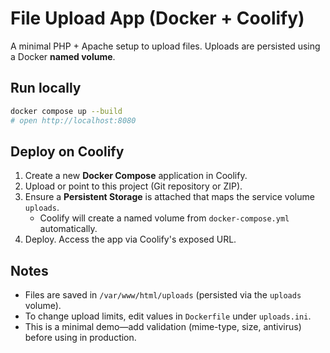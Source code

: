 # File Upload App (Docker + Coolify)

A minimal PHP + Apache setup to upload files. Uploads are persisted using a Docker **named volume**.

## Run locally

```bash
docker compose up --build
# open http://localhost:8080
```

## Deploy on Coolify

1. Create a new **Docker Compose** application in Coolify.
2. Upload or point to this project (Git repository or ZIP).
3. Ensure a **Persistent Storage** is attached that maps the service volume `uploads`.
   - Coolify will create a named volume from `docker-compose.yml` automatically.
4. Deploy. Access the app via Coolify's exposed URL.

## Notes

- Files are saved in `/var/www/html/uploads` (persisted via the `uploads` volume).
- To change upload limits, edit values in `Dockerfile` under `uploads.ini`.
- This is a minimal demo—add validation (mime-type, size, antivirus) before using in production.
